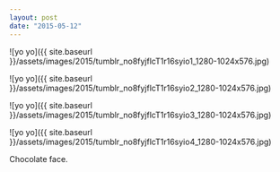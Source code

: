```yaml
---
layout: post
date: "2015-05-12"
---
```


![yo yo]({{ site.baseurl }}/assets/images/2015/tumblr_no8fyjflcT1r16syio1_1280-1024x576.jpg)

![yo yo]({{ site.baseurl }}/assets/images/2015/tumblr_no8fyjflcT1r16syio2_1280-1024x576.jpg)

![yo yo]({{ site.baseurl }}/assets/images/2015/tumblr_no8fyjflcT1r16syio3_1280-1024x576.jpg)

![yo yo]({{ site.baseurl }}/assets/images/2015/tumblr_no8fyjflcT1r16syio4_1280-1024x576.jpg)

Chocolate face.
